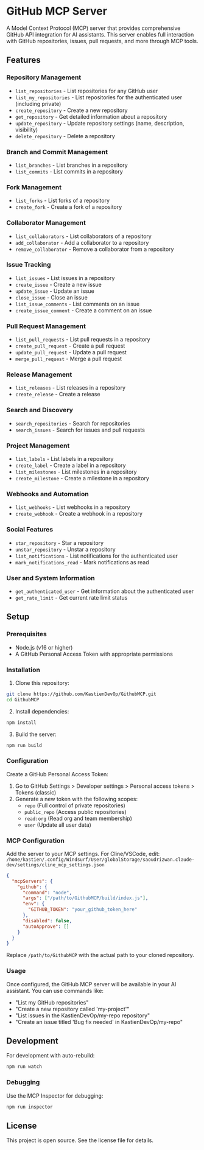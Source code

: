 # GitHub MCP Server

A Model Context Protocol (MCP) server that provides comprehensive GitHub API integration for AI assistants. This server enables full interaction with GitHub repositories, issues, pull requests, and more through MCP tools.

## Features

### Repository Management
- `list_repositories` - List repositories for any GitHub user
- `list_my_repositories` - List repositories for the authenticated user (including private)
- `create_repository` - Create a new repository
- `get_repository` - Get detailed information about a repository
- `update_repository` - Update repository settings (name, description, visibility)
- `delete_repository` - Delete a repository

### Branch and Commit Management
- `list_branches` - List branches in a repository
- `list_commits` - List commits in a repository

### Fork Management
- `list_forks` - List forks of a repository
- `create_fork` - Create a fork of a repository

### Collaborator Management
- `list_collaborators` - List collaborators of a repository
- `add_collaborator` - Add a collaborator to a repository
- `remove_collaborator` - Remove a collaborator from a repository

### Issue Tracking
- `list_issues` - List issues in a repository
- `create_issue` - Create a new issue
- `update_issue` - Update an issue
- `close_issue` - Close an issue
- `list_issue_comments` - List comments on an issue
- `create_issue_comment` - Create a comment on an issue

### Pull Request Management
- `list_pull_requests` - List pull requests in a repository
- `create_pull_request` - Create a pull request
- `update_pull_request` - Update a pull request
- `merge_pull_request` - Merge a pull request

### Release Management
- `list_releases` - List releases in a repository
- `create_release` - Create a release

### Search and Discovery
- `search_repositories` - Search for repositories
- `search_issues` - Search for issues and pull requests

### Project Management
- `list_labels` - List labels in a repository
- `create_label` - Create a label in a repository
- `list_milestones` - List milestones in a repository
- `create_milestone` - Create a milestone in a repository

### Webhooks and Automation
- `list_webhooks` - List webhooks in a repository
- `create_webhook` - Create a webhook in a repository

### Social Features
- `star_repository` - Star a repository
- `unstar_repository` - Unstar a repository
- `list_notifications` - List notifications for the authenticated user
- `mark_notifications_read` - Mark notifications as read

### User and System Information
- `get_authenticated_user` - Get information about the authenticated user
- `get_rate_limit` - Get current rate limit status

## Setup

### Prerequisites
- Node.js (v16 or higher)
- A GitHub Personal Access Token with appropriate permissions

### Installation

1. Clone this repository:
```bash
git clone https://github.com/KastienDevOp/GithubMCP.git
cd GithubMCP
```

2. Install dependencies:
```bash
npm install
```

3. Build the server:
```bash
npm run build
```

### Configuration

Create a GitHub Personal Access Token:
1. Go to GitHub Settings > Developer settings > Personal access tokens > Tokens (classic)
2. Generate a new token with the following scopes:
   - `repo` (Full control of private repositories)
   - `public_repo` (Access public repositories)
   - `read:org` (Read org and team membership)
   - `user` (Update all user data)

### MCP Configuration

Add the server to your MCP settings. For Cline/VSCode, edit:
`/home/kastien/.config/Windsurf/User/globalStorage/saoudrizwan.claude-dev/settings/cline_mcp_settings.json`

```json
{
  "mcpServers": {
    "github": {
      "command": "node",
      "args": ["/path/to/GithubMCP/build/index.js"],
      "env": {
        "GITHUB_TOKEN": "your_github_token_here"
      },
      "disabled": false,
      "autoApprove": []
    }
  }
}
```

Replace `/path/to/GithubMCP` with the actual path to your cloned repository.

### Usage

Once configured, the GitHub MCP server will be available in your AI assistant. You can use commands like:

- "List my GitHub repositories"
- "Create a new repository called 'my-project'"
- "List issues in the KastienDevOp/my-repo repository"
- "Create an issue titled 'Bug fix needed' in KastienDevOp/my-repo"

## Development

For development with auto-rebuild:
```bash
npm run watch
```

### Debugging

Use the MCP Inspector for debugging:
```bash
npm run inspector
```

## License

This project is open source. See the license file for details.
